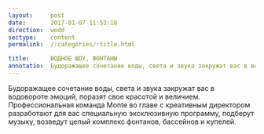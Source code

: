 ```yaml
---
layout:     post
date:       2017-01-07 11:53:18
direction:  wedd
sectype:    content
permalink:  /:categories/:title.html

title:      ВОДНОЕ ШОУ, ФОНТАНЫ         
annotatio:  Будоражащее сочетание воды, света и звука закружат вас в водовороте эмоций, поразят свое красотой и величием. Профессиональная команда Monte во главе с креативным директором разработают для вас специальную эксклюзивную программу, подберут музыку, возведут целый комплекс фонтанов, бассейнов и купелей. 
---
```


Будоражащее сочетание воды, света и звука закружат вас в водовороте эмоций, поразят свое красотой и величием. Профессиональная команда Monte во главе с креативным директором разработают для вас специальную эксклюзивную программу, подберут музыку, возведут целый комплекс фонтанов, бассейнов и купелей. 